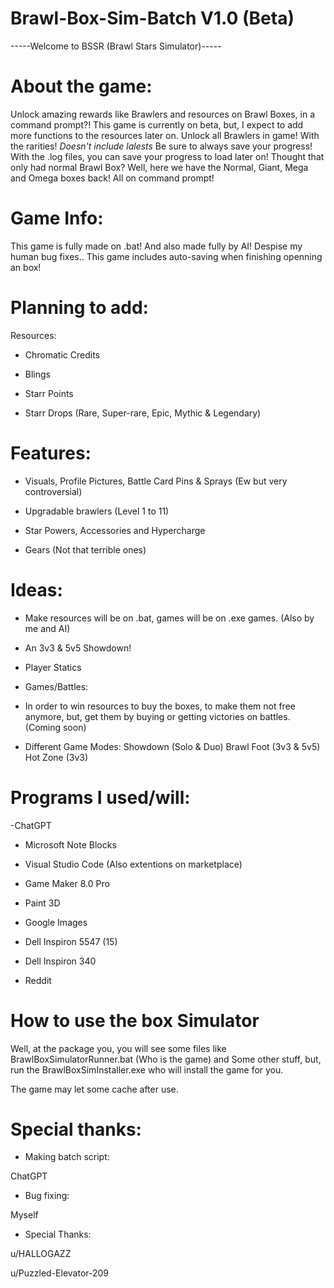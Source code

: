 # Brawl-Box-Sim-Batch V1.0 (Beta)

-----Welcome to BSSR (Brawl Stars Simulator)-----

# About the game:

Unlock amazing rewards like Brawlers and resources on Brawl Boxes, in a command prompt?!
This game is currently on beta, but, I expect to add more functions to the resources later on.
Unlock all Brawlers in game! With the rarities! *Doesn't include lalests*
Be sure to always save your progress! With the .log files, you can save your progress to load later on!
Thought that only had normal Brawl Box? Well, here we have the Normal, Giant, Mega and Omega boxes back! All on command prompt!

# Game Info:
This game is fully made on .bat!
And also made fully by AI! Despise my human bug fixes..
This game includes auto-saving when finishing openning an box! 

# Planning to add:

Resources:

- Chromatic Credits

- Blings

- Starr Points

- Starr Drops (Rare, Super-rare, Epic, Mythic & Legendary)

# Features:

- Visuals, Profile Pictures, Battle Card Pins & Sprays (Ew but very controversial)

- Upgradable brawlers (Level 1 to 11)

- Star Powers, Accessories and Hypercharge

- Gears (Not that terrible ones)

# Ideas:

- Make resources will be on .bat, games will be on .exe games. (Also by me and AI)

- An 3v3 & 5v5 Showdown! 

- Player Statics

- Games/Battles:
 - In order to win resources to buy the boxes, to make them not free  anymore, but, get them by buying or getting victories on battles. (Coming soon)

 - Different Game Modes:
 Showdown (Solo & Duo)
 Brawl Foot (3v3 & 5v5)
 Hot Zone (3v3)

# Programs I used/will:

 -ChatGPT

- Microsoft Note Blocks

- Visual Studio Code (Also extentions on marketplace)

- Game Maker 8.0 Pro

- Paint 3D

- Google Images

- Dell Inspiron 5547 (15)

- Dell Inspiron 340 

- Reddit
  
# How to use the box Simulator

Well, at the package you, you will see some files like BrawlBoxSimulatorRunner.bat (Who is the game) and Some other stuff, but, run the BrawlBoxSimInstaller.exe who will install the game for you. 

The game may let some cache after use.

# Special thanks:

- Making batch script:

ChatGPT

- Bug fixing:

Myself 

- Special Thanks:

u/HALLOGAZZ

u/Puzzled-Elevator-209

